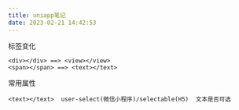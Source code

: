 ```yaml
---
title: uniapp笔记
date: 2023-02-21 14:42:53
---
```




标签变化

```
<div></div> ==> <view></view>
<span></span> ==> <text></text>
```

常用属性

```
<text></text>  user-select(微信小程序)/selectable(H5)  文本是否可选
```

